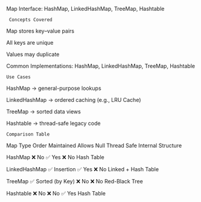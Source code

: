 Map Interface: HashMap, LinkedHashMap, TreeMap, Hashtable


     Concepts Covered

Map stores key–value pairs

All keys are unique

Values may duplicate

Common Implementations: HashMap, LinkedHashMap, TreeMap, Hashtable


    Use Cases

HashMap → general-purpose lookups

LinkedHashMap → ordered caching (e.g., LRU Cache)

TreeMap → sorted data views

Hashtable → thread-safe legacy code


    Comparison Table

Map Type	Order Maintained	Allows Null	    Thread Safe	    Internal Structure

HashMap	        ❌ No	            ✅ Yes	    ❌ No	    Hash Table

LinkedHashMap	✅ Insertion	        ✅ Yes	    ❌ No	    Linked + Hash Table

TreeMap	        ✅ Sorted (by Key)	❌ No	    ❌ No	    Red-Black Tree


Hashtable	    ❌ No	            ❌ No	    ✅ Yes	    Hash Table
